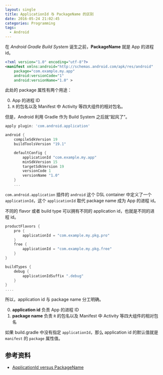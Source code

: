 ```yaml
---
layout: single
title: ApplicationId 与 PackageName 的区别
date: 2016-05-24 21:02:45
categories: Programming
tags:
  - Android
---
```


在 _Android Gradle Build System_ 诞生之前，**PackageName** 就是 App 的进程 id。

```xml
<?xml version="1.0" encoding="utf-8"?>
<manifest xmlns:android="http://schemas.android.com/apk/res/android"
    package="com.example.my.app"
    android:versionCode="1"
    android:versionName="1.0" >
```

此处的 package 属性有两个用途：

0. App 的进程 ID
1. `R` 的包名以及 Manifest 中 Activity 等四大组件的相对包名。

但是，Android 利用 Gradle 作为 Build System 之后就“起风了”。

<!-- more -->

```groovy
apply plugin: 'com.android.application'

android {
    compileSdkVersion 19
    buildToolsVersion "19.1"

    defaultConfig {
        applicationId "com.example.my.app"
        minSdkVersion 15
        targetSdkVersion 19
        versionCode 1
        versionName "1.0"
    }
    ...
```
`com.android.application` 插件的 `android` 这个 DSL container 中定义了一个 `applicationId`，这个 `applicationId` 取代 package name 成为 App 的进程 id。

不同的 flavor 或者 build type 可以拥有不同的 application id，也就是不同的进程 id。

```groovy
productFlavors {
    pro {
        applicationId = "com.example.my.pkg.pro"
    }
    free {
        applicationId = "com.example.my.pkg.free"
    }
}

buildTypes {
    debug {
        applicationIdSuffix ".debug"
    }
}
....
```

所以，application id 与 package name 分工明确。

0. **application id** 负责 App 的进程 ID
1. **package name** 负责 `R` 的包名以及 Manifest 中 Activity 等四大组件的相对包名

如果 build.gradle 中没有指定 `applicationId`，那么 application id 的默认值就是 `manifest` 的 `package` 属性值。

参考资料
---
* [ApplicationId versus PackageName](http://tools.android.com/tech-docs/new-build-system/applicationid-vs-packagename)
